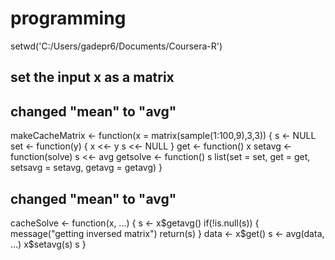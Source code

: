 # programming


setwd('C:/Users/gadepr6/Documents/Coursera-R')

## set the input x as a matrix
## changed "mean" to "avg"
makeCacheMatrix <- function(x = matrix(sample(1:100,9),3,3)) {
  s <- NULL
  set <- function(y) {
    x <<- y
    s <<- NULL
  }
  get <- function() x
  setavg <- function(solve) s <<- avg
  getsolve <- function() s
  list(set = set, get = get,
       setsavg = setavg,
       getavg = getavg)
}

## changed "mean" to "avg" 
cacheSolve <- function(x, ...) {
  s <- x$getavg()
  if(!is.null(s)) {
    message("getting inversed matrix")
    return(s)
  }
  data <- x$get()
  s <- avg(data, ...)
  x$setavg(s)
  s
}
